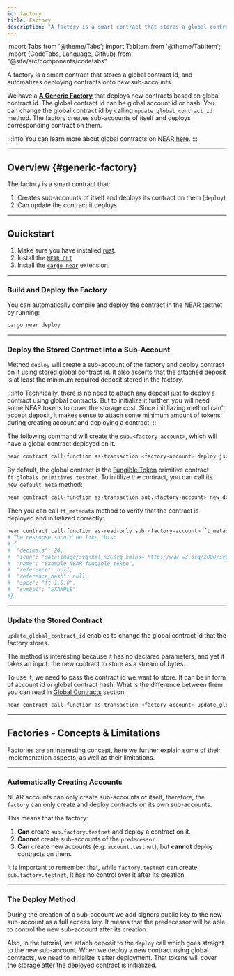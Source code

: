 ```yaml
---
id: factory
title: Factory
description: "A factory is a smart contract that stores a global contract id, and automatizes deploying contracts onto new sub-accounts."
---
```


import Tabs from '@theme/Tabs';
import TabItem from '@theme/TabItem';
import {CodeTabs, Language, Github} from "@site/src/components/codetabs"

A factory is a smart contract that stores a global contract id, and automatizes deploying contracts onto new sub-accounts.

We have a [**A Generic Factory**](https://github.com/near-examples/factory-rust) that deploys new contracts based on global contract id. The global contract id can be global account id or hash. You can change the global contract id by calling `update_global_contract_id` method. The factory creates sub-accounts of itself and deploys corresponding contract on them.

:::info
You can learn more about global contracts on NEAR [here](../../smart-contracts/global-contracts.md).
:::

---

## Overview {#generic-factory}

The factory is a smart contract that:

1. Creates sub-accounts of itself and deploys its contract on them (`deploy`)
2. Can update the contract it deploys

<CodeTabs>
  <Language value="rust" language="rust">
    <Github fname="deploy.rs"
            url="https://github.com/near-examples/factory-rust/blob/main/src/lib.rs"
            start="35" end="75" />
    <Github fname="manager.rs"
            url="https://github.com/near-examples/factory-rust/blob/main/src/manager.rs"
            start="8" end="11" />
  </Language>
</CodeTabs>

---

## Quickstart

1. Make sure you have installed [rust](https://www.rust-lang.org/).
2. Install the [`NEAR CLI`](/tools/near-cli#installation)
3. Install the [`cargo near`](https://github.com/near/cargo-near) extension.

<hr className="subsection" />

### Build and Deploy the Factory

You can automatically compile and deploy the contract in the NEAR testnet by running:

```bash
cargo near deploy
```

<hr className="subsection" />

### Deploy the Stored Contract Into a Sub-Account

Method `deploy` will create a sub-account of the factory and deploy contract on it using stored global contract id. It also asserts that the attached deposit is at least the minimum required deposit stored in the factory.

:::info
Technically, there is no need to attach any deposit just to deploy a contract using global contracts. But to initialize it further, you will need some NEAR tokens to cover the storage cost. Since initiliazing method can't accept deposit, it makes sense to attach some minimum amount of tokens during creating account and deploying a contract.
:::

The following command will create the `sub.<factory-account>`, which will have a global contract deployed on it.

```bash
near contract call-function as-transaction <factory-account> deploy json-args '{"name": "sub"}' prepaid-gas '100.0 Tgas' attached-deposit '0.2 NEAR' sign-as <your-account> network-config testnet sign-with-keychain send
```

By default, the global contract is the [Fungible Token](../../primitives/ft.md#global-contracts) primitive contract `ft.globals.primitives.testnet`. To initilize the contract, you can call its `new_default_meta` method:

```bash
near contract call-function as-transaction sub.<factory-account> new_default_meta json-args '{"owner_id": "<your-account>", "total_supply": "100000000000000000000000000"}' prepaid-gas '100.0 Tgas' attached-deposit '0 NEAR' sign-as <your-account> network-config testnet sign-with-keychain send
```

Then you can call `ft_metadata` method to verify that the contract is deployed and initialized correctly:

```bash
near contract call-function as-read-only sub.<factory-account> ft_metadata json-args {} network-config testnet now
# The response should be like this:
# {
#  "decimals": 24,
#  "icon": "data:image/svg+xml,%3Csvg xmlns='http://www.w3.org/2000/svg' viewBox='0 0 288 288'%3E%3Cg id='l' data-name='l'%3E%3Cpath d='M187.58,79.81l-30.1,44.69a3.2,3.2,0,0,0,4.75,4.2L191.86,103a1.2,1.2,0,0,1,2,.91v80.46a1.2,1.2,0,0,1-2.12.77L102.18,77.93A15.35,15.35,0,0,0,90.47,72.5H87.34A15.34,15.34,0,0,0,72,87.84V201.16A15.34,15.34,0,0,0,87.34,216.5h0a15.35,15.35,0,0,0,13.08-7.31l30.1-44.69a3.2,3.2,0,0,0-4.75-4.2L96.14,186a1.2,1.2,0,0,1-2-.91V104.61a1.2,1.2,0,0,1,2.12-.77l89.55,107.23a15.35,15.35,0,0,0,11.71,5.43h3.13A15.34,15.34,0,0,0,216,201.16V87.84A15.34,15.34,0,0,0,200.66,72.5h0A15.35,15.35,0,0,0,187.58,79.81Z'/%3E%3C/g%3E%3C/svg%3E",
#  "name": "Example NEAR fungible token",
#  "reference": null,
#  "reference_hash": null,
#  "spec": "ft-1.0.0",
#  "symbol": "EXAMPLE"
#}
```

<hr className="subsection" />

### Update the Stored Contract

`update_global_contract_id` enables to change the global contract id that the factory stores.

The method is interesting because it has no declared parameters, and yet it takes
an input: the new contract to store as a stream of bytes.

To use it, we need to pass the contract id we want to store. It can be in form of account id or global contract hash. What is the difference between them you can read in [Global Contracts](../../smart-contracts/global-contracts.md#solution) section.

```bash
near contract call-function as-transaction <factory-account> update_global_contract_id json-args '{"contract_id": "3vaopJ7aRoivvzZLngPQRBEd8VJr2zPLTxQfnRCoFgNX"}' prepaid-gas '100.0 Tgas' attached-deposit '0 NEAR' sign-as <factory-account> network-config testnet sign-with-keychain send
```

---

## Factories - Concepts & Limitations

Factories are an interesting concept, here we further explain some of their implementation aspects,
as well as their limitations.

<hr className="subsection" />

### Automatically Creating Accounts

NEAR accounts can only create sub-accounts of itself, therefore, the `factory` can only create and
deploy contracts on its own sub-accounts.

This means that the factory:

1. **Can** create `sub.factory.testnet` and deploy a contract on it.
2. **Cannot** create sub-accounts of the `predecessor`.
3. **Can** create new accounts (e.g. `account.testnet`), but **cannot** deploy contracts on them.

It is important to remember that, while `factory.testnet` can create `sub.factory.testnet`, it has
no control over it after its creation.

<hr className="subsection" />

### The Deploy Method

During the creation of a sub-account we add signers public key to the new sub-account as a full access key. It means that the predecessor will be able to control the new sub-account after its creation.

Also, in the tutorial, we attach deposit to the `deploy` call which goes straight to the new sub-account. When we deploy a new contract using global contracts, we need to initialize it after deployment. That tokens will cover the storage after the deployed contract is initialized.
